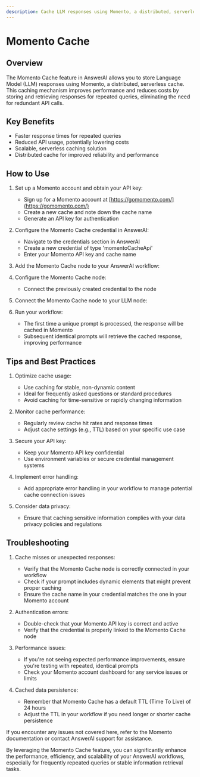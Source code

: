 ```yaml
---
description: Cache LLM responses using Momento, a distributed, serverless cache
---
```


# Momento Cache

## Overview

The Momento Cache feature in AnswerAI allows you to store Language Model (LLM) responses using Momento, a distributed, serverless cache. This caching mechanism improves performance and reduces costs by storing and retrieving responses for repeated queries, eliminating the need for redundant API calls.

## Key Benefits

- Faster response times for repeated queries
- Reduced API usage, potentially lowering costs
- Scalable, serverless caching solution
- Distributed cache for improved reliability and performance

## How to Use

1. Set up a Momento account and obtain your API key:
   - Sign up for a Momento account at [https://gomomento.com/](https://gomomento.com/)
   - Create a new cache and note down the cache name
   - Generate an API key for authentication

2. Configure the Momento Cache credential in AnswerAI:
   - Navigate to the credentials section in AnswerAI
   - Create a new credential of type 'momentoCacheApi'
   - Enter your Momento API key and cache name
   <!-- TODO: Screenshot of creating Momento Cache credential -->

3. Add the Momento Cache node to your AnswerAI workflow:
   <!-- TODO: Screenshot of adding Momento Cache node to the workflow -->

4. Configure the Momento Cache node:
   - Connect the previously created credential to the node
   <!-- TODO: Screenshot showing the configuration of the Momento Cache node -->

5. Connect the Momento Cache node to your LLM node:
   <!-- TODO: Screenshot showing the connection between Momento Cache and LLM nodes -->

6. Run your workflow:
   - The first time a unique prompt is processed, the response will be cached in Momento
   - Subsequent identical prompts will retrieve the cached response, improving performance

## Tips and Best Practices

1. Optimize cache usage:
   - Use caching for stable, non-dynamic content
   - Ideal for frequently asked questions or standard procedures
   - Avoid caching for time-sensitive or rapidly changing information

2. Monitor cache performance:
   - Regularly review cache hit rates and response times
   - Adjust cache settings (e.g., TTL) based on your specific use case

3. Secure your API key:
   - Keep your Momento API key confidential
   - Use environment variables or secure credential management systems

4. Implement error handling:
   - Add appropriate error handling in your workflow to manage potential cache connection issues

5. Consider data privacy:
   - Ensure that caching sensitive information complies with your data privacy policies and regulations

## Troubleshooting

1. Cache misses or unexpected responses:
   - Verify that the Momento Cache node is correctly connected in your workflow
   - Check if your prompt includes dynamic elements that might prevent proper caching
   - Ensure the cache name in your credential matches the one in your Momento account

2. Authentication errors:
   - Double-check that your Momento API key is correct and active
   - Verify that the credential is properly linked to the Momento Cache node

3. Performance issues:
   - If you're not seeing expected performance improvements, ensure you're testing with repeated, identical prompts
   - Check your Momento account dashboard for any service issues or limits

4. Cached data persistence:
   - Remember that Momento Cache has a default TTL (Time To Live) of 24 hours
   - Adjust the TTL in your workflow if you need longer or shorter cache persistence

If you encounter any issues not covered here, refer to the Momento documentation or contact AnswerAI support for assistance.

By leveraging the Momento Cache feature, you can significantly enhance the performance, efficiency, and scalability of your AnswerAI workflows, especially for frequently repeated queries or stable information retrieval tasks.
